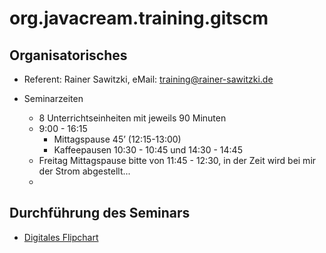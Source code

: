 # org.javacream.training.gitscm


## Organisatorisches

* Referent: Rainer Sawitzki, eMail: training@rainer-sawitzki.de

* Seminarzeiten
  * 8 Unterrichtseinheiten mit jeweils 90 Minuten
  * 9:00 - 16:15
    * Mittagspause 45’ (12:15-13:00)
    * Kaffeepausen 10:30 - 10:45 und 14:30 - 14:45
  * Freitag Mittagspause bitte von 11:45 - 12:30, in der Zeit wird bei mir der Strom abgestellt...
  * 
## Durchführung des Seminars

* [Digitales Flipchart](https://docs.google.com/presentation/d/12a4cLI6uRfTXFFgdnYZOHQTN9O_3kdbg5_bnj4kLRJo/edit?usp=sharing)
